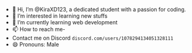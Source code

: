 - 👋 Hi, I’m @KiraXD123, a dedicated student with a passion for coding.
- 👀 I’m interested in learning new stuffs
- 🌱 I’m currently learning web development 
- 📫 How to reach me-
- Contact me on Discord `discord.com/users/1078294134051328111`
- 😄 Pronouns: Male

<!---
KiraXD123/KiraXD123 is a ✨ special ✨ repository because its `README.md` (this file) appears on your GitHub profile.
You can click the Preview link to take a look at your changes.
--->
